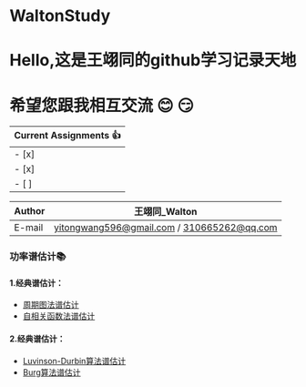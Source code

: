 # WaltonStudy
Hello,这是王翊同的github学习记录天地
==================
希望您跟我相互交流 :blush: :smirk:
=============================================

 |Current Assignments :thumbsup:
 |---
- [x]  | 经典谱估计
- [x]  | 现代谱估计
- [ ]  | 自适应滤波

|Author|王翊同_Walton|
|---|---
|E-mail|yitongwang596@gmail.com / 310665262@qq.com

### 功率谱估计:books:
#### 1.经典谱估计：
* [周期图法谱估计](/功率谱估计/经典谱估计/周期图法谱估计代码.py)
* [自相关函数法谱估计](/功率谱估计/经典谱估计/自相关函数谱估计代码.py)
#### 2.经典谱估计：
* [Luvinson-Durbin算法谱估计](/功率谱估计/现代谱估计/Luvinson-Durbin算法谱估计代码.py)
* [Burg算法谱估计](/功率谱估计/现代谱估计/Burg算法谱估计代码.py)
